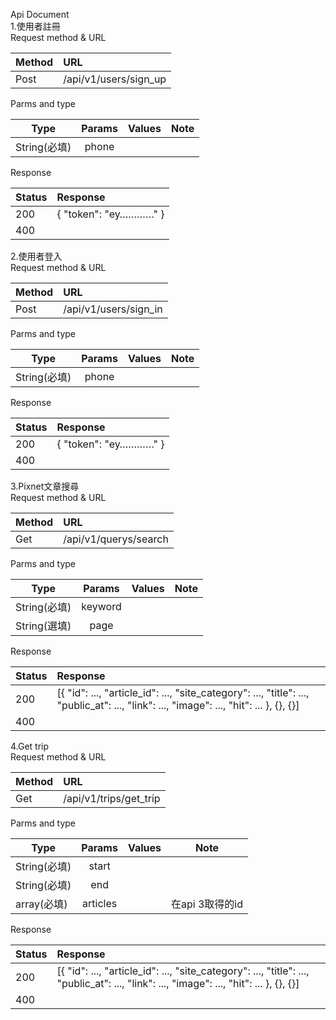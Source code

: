 Api Document  
1.使用者註冊  
  Request method & URL
  
  Method        | URL
  --------------|:-----
  Post    | /api/v1/users/sign_up    
  
  Parms and type

  Type           | Params  | Values | Note
  --------------|:-----:|-----:| ----
  String(必填)    | phone |   |  
  
  Response
  
  Status           | Response
  --------------|:-----
  200    | { "token": "ey…………" }
  400    |
 
2.使用者登入  
  Request method & URL
  
  Method        | URL
  --------------|:-----
  Post    | /api/v1/users/sign_in    
  
  Parms and type

  Type           | Params  | Values | Note
  --------------|:-----:|-----:| ----
  String(必填)    | phone |   |  
  
  Response
  
  Status           | Response
  --------------|:-----
  200    | { "token": "ey…………" }
  400    |
 3.Pixnet文章搜尋  
  Request method & URL
  
  Method        | URL
  --------------|:-----
  Get    | /api/v1/querys/search    
  
  Parms and type

  Type           | Params  | Values | Note
  --------------|:-----:|-----:| ----
  String(必填)    | keyword |   |  
  String(選填)    | page |   |  
  
  Response
  
  Status           | Response
  --------------|:-----
  200    | [{ "id": ..., "article_id": ..., "site_category": ..., "title": ..., "public_at": ..., "link": ..., "image": ..., "hit": ... }, {}, {}]    
  400    |

4.Get trip  
  Request method & URL
  
  Method        | URL
  --------------|:-----
  Get    | /api/v1/trips/get_trip    
  
  Parms and type

  Type           | Params  | Values | Note
  --------------|:-----:|-----:| ----
  String(必填)    | start |   |  
  String(必填)    | end |   |  
  array(必填)    | articles |   | 在api 3取得的id
  
  Response
  
  Status           | Response
  --------------|:-----
  200    | [{ "id": ..., "article_id": ..., "site_category": ..., "title": ..., "public_at": ..., "link": ..., "image": ..., "hit": ... }, {}, {}]    
  400    |
